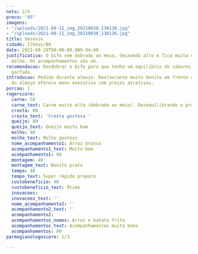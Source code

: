```yaml
---
nota: 2/4
preco: "45"
imagens:
- "/uploads/2021-09-11_img_20210830_130138.jpg"
- "/uploads/2021-09-11_img_20210830_130126.jpg"
title: Vesúvio
cidade: Ilhéus/BA
date: 2021-08-29T00:00:00.000-04:00
justificativa: O bife vem dobrado ao meio, deixando alto e fica muita carne para pouco
  molho. Os acompanhamentos são ok.
recomendacao: Desdobrar o bife para que tenha um equilíbrio de sabores melhor em cada
  garfada.
introducao: Pedido durante almoço. Restaurante muito bonito em frente ao mar. No período
  do almoço oferece menu executivo com preços atrativos.
porcao: 1
rogerscore:
  carne: 50
  carne_text: Carne muito alta (dobrada ao meio). Desequilibrando o prato.
  crosta: 80
  crosta_text: 'Crosta gostosa '
  queijo: 80
  queijo_text: Queijo muito bom
  molho: 80
  molho_text: Molho gostoso
  nome_acompanhamento1: Arroz branco
  acompanhamento1_text: Muito bom
  acompanhamento1: 90
  montagem: 40
  montagem_text: Bonito prato
  tempo: 40
  tempo_text: Super rápido preparo
  custobeneficio: 40
  custobeneficio_text: Ótimo
  inovacoes: 
  inovacoes_text: ''
  nome_acompanhamento2: ''
  acompanhamento2_text: ''
  acompanhamento2: 
  acompanhamentos_nomes: Arroz e batata frita
  acompanhamentos_text: Acompanhamentos muito bons
  acompanhamentos: 80
parmegianologoscore: 1/3

---
```

